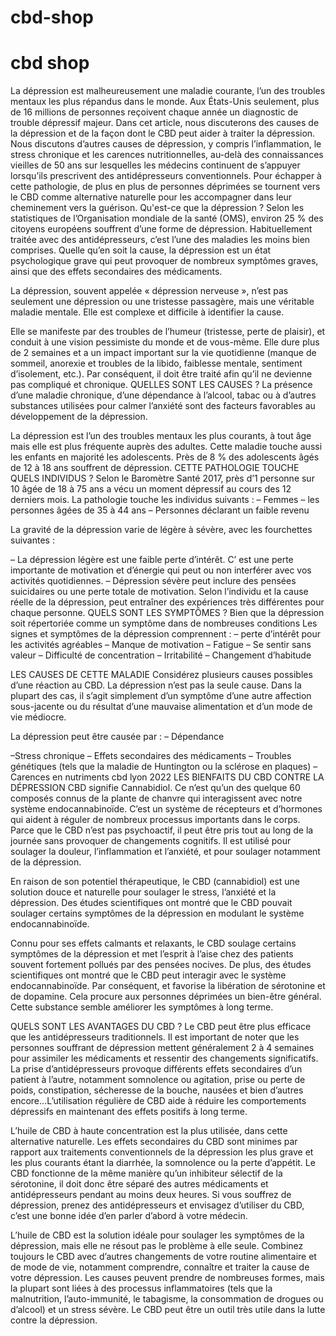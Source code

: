 # cbd-shop
<h1> cbd shop</h1>
La dépression est malheureusement une maladie courante, l’un des troubles mentaux les plus répandus dans le monde.
Aux États-Unis seulement, plus de 16 millions de personnes reçoivent chaque année un diagnostic de trouble dépressif majeur.
Dans cet article, nous discuterons des causes de la dépression et de la façon dont le CBD peut aider à traiter la dépression.
Nous discutons d’autres causes de dépression, y compris l’inflammation, le stress chronique et les carences nutritionnelles, au-delà des connaissances vieilles de 50 ans sur lesquelles les médecins continuent de s’appuyer lorsqu’ils prescrivent des antidépresseurs conventionnels.
Pour échapper à cette pathologie, de plus en plus de personnes déprimées se tournent vers le CBD comme alternative naturelle pour les accompagner dans leur cheminement vers la guérison.
Qu'est-ce que la dépression ?
Selon les statistiques de l’Organisation mondiale de la santé (OMS), environ 25 % des citoyens européens souffrent d’une forme de dépression.
Habituellement traitée avec des antidépresseurs, c’est l’une des maladies les moins bien comprises. Quelle qu’en soit la cause, la dépression est un état psychologique grave qui peut provoquer de nombreux symptômes graves, ainsi que des effets secondaires des médicaments.
 
La dépression, souvent appelée « dépression nerveuse », n’est pas seulement une dépression ou une tristesse passagère, mais une véritable maladie mentale. Elle est complexe et difficile à identifier la cause.
 
Elle se manifeste par des troubles de l’humeur (tristesse, perte de plaisir), et conduit à une vision pessimiste du monde et de vous-même. Elle dure plus de 2 semaines et a un impact important sur la vie quotidienne (manque de sommeil, anorexie et troubles de la libido, faiblesse mentale, sentiment d’isolement, etc.). Par conséquent, il doit être traité afin qu’il ne devienne pas compliqué et chronique.
QUELLES SONT LES CAUSES ?
La présence d’une maladie chronique, d’une dépendance à l’alcool, tabac ou à d’autres substances utilisées pour calmer l’anxiété sont des facteurs favorables au développement de la dépression.
 
La dépression est l’un des troubles mentaux les plus courants, à tout âge mais elle est plus fréquente auprès des adultes. Cette maladie touche aussi les enfants en majorité les adolescents. Près de 8 % des adolescents âgés de 12 à 18 ans souffrent de dépression.
CETTE PATHOLOGIE TOUCHE QUELS INDIVIDUS ?
Selon le Baromètre Santé 2017, près d’1 personne sur 10 âgée de 18 à 75 ans a vécu un moment dépressif au cours des 12 derniers mois.
La pathologie touche les individus suivants :
– Femmes
– les personnes âgées de 35 à 44 ans
– Personnes déclarant un faible revenu
 
La gravité de la dépression varie de légère à sévère, avec les fourchettes suivantes :
 
– La dépression légère est une faible perte d’intérêt. C’ est une perte importante de motivation et d’énergie qui peut ou non interférer avec vos activités quotidiennes.
– Dépression sévère peut inclure des pensées suicidaires ou une perte totale de motivation. Selon l’individu et la cause réelle de la dépression, peut entraîner des expériences très différentes pour chaque personne. 
QUELS SONT LES SYMPTÔMES ?
Bien que la dépression soit répertoriée comme un symptôme dans de nombreuses conditions
Les signes et symptômes de la dépression comprennent :
– perte d’intérêt pour les activités agréables
– Manque de motivation
– Fatigue
– Se sentir sans valeur
– Difficulté de concentration
– Irritabilité
– Changement d’habitude

LES CAUSES DE CETTE MALADIE
Considérez plusieurs causes possibles d’une réaction au CBD.
La dépression n’est pas la seule cause. Dans la plupart des cas, il s’agit simplement d’un symptôme d’une autre affection sous-jacente ou du résultat d’une mauvaise alimentation et d’un mode de vie médiocre.

La dépression peut être causée par :
– Dépendance

–Stress chronique
– Effets secondaires des médicaments
– Troubles génétiques (tels que la maladie de Huntington ou la sclérose en plaques)
– Carences en nutriments
cbd lyon 2022
LES BIENFAITS DU CBD CONTRE LA DÉPRESSION
CBD signifie Cannabidiol. Ce n’est qu’un des quelque 60 composés connus de la plante de chanvre qui interagissent avec notre système endocannabinoïde. C’est un système de récepteurs et d’hormones qui aident à réguler de nombreux processus importants dans le corps.
Parce que le CBD n’est pas psychoactif, il peut être pris tout au long de la journée sans provoquer de changements cognitifs. Il est utilisé pour soulager la douleur, l’inflammation et l’anxiété, et pour soulager notamment de la dépression.

En raison de son potentiel thérapeutique, le CBD (cannabidiol) est une solution douce et naturelle pour soulager le stress, l’anxiété et la dépression. Des études scientifiques ont montré que le CBD pouvait soulager certains symptômes de la dépression en modulant le système endocannabinoïde.

Connu pour ses effets calmants et relaxants, le CBD soulage certains symptômes de la dépression et met l’esprit à l’aise chez des patients souvent fortement pollués par des pensées nocives. De plus, des études scientifiques ont montré que le CBD peut interagir avec le système endocannabinoïde. Par conséquent, et favorise la libération de sérotonine et de dopamine. Cela procure aux personnes déprimées un bien-être général. Cette substance semble améliorer les symptômes à long terme.

QUELS SONT LES AVANTAGES DU CBD ?
Le CBD peut être plus efficace que les antidépresseurs traditionnels. Il est important de noter que les personnes souffrant de dépression mettent généralement 2 à 4 semaines pour assimiler les médicaments et ressentir des changements significatifs.
La prise d’antidépresseurs provoque différents effets secondaires d’un patient à l’autre, notamment somnolence ou agitation, prise ou perte de poids, constipation, sécheresse de la bouche, nausées et bien d’autres encore…L’utilisation régulière de CBD aide à réduire les comportements dépressifs en maintenant des effets positifs à long terme.

L’huile de CBD à haute concentration est la plus utilisée, dans cette alternative naturelle.
Les effets secondaires du CBD sont minimes par rapport aux traitements conventionnels de la dépression les plus grave et les plus courants étant la diarrhée, la somnolence ou la perte d’appétit.
Le CBD fonctionne de la même manière qu’un inhibiteur sélectif de la sérotonine, il doit donc être séparé des autres médicaments et antidépresseurs pendant au moins deux heures. Si vous souffrez de dépression, prenez des antidépresseurs et envisagez d’utiliser du CBD, c’est une bonne idée d’en parler d’abord à votre médecin.

L’huile de CBD est la solution idéale pour soulager les symptômes de la dépression, mais elle ne résout pas le problème à elle seule.
Combinez toujours le CBD avec d’autres changements de votre routine alimentaire et de mode de vie, notamment comprendre, connaître et traiter la cause de votre dépression. Les causes peuvent prendre de nombreuses formes, mais la plupart sont liées à des processus inflammatoires (tels que la malnutrition, l’auto-immunité, le tabagisme, la consommation de drogues ou d’alcool) et un stress sévère.
Le CBD peut être un outil très utile dans la lutte contre la dépression.
